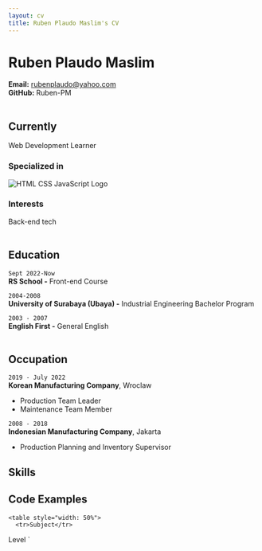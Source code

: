```yaml
---
layout: cv
title: Ruben Plaudo Maslim's CV
---
```

# Ruben Plaudo Maslim
**Email:** rubenplaudo@yahoo.com<br />
**GitHub:** Ruben-PM
<br/><br/>
<!-- <div id="webaddress">
<a href="isaac@applesdofall.org">isaac@applesdofall.org</a>
| <a href="http://en.wikipedia.org/wiki/Isaac_Newton">My wikipedia page</a>
</div> -->


## Currently

Web Development Learner 

### Specialized in 

![HTML CSS JavaScript Logo]() <!--Fix this -->


### Interests

Back-end tech
<br/><br/>

## Education

`Sept 2022-Now`<br/>
__RS School -__ Front-end Course

`2004-2008`<br/>
__University of Surabaya (Ubaya) -__ Industrial Engineering Bachelor Program

`2003 - 2007`<br/>
__English First -__ General English
<br/><br/>

## Occupation

`2019 - July 2022`<br/>
__Korean Manufacturing Company__, Wroclaw

- Production Team Leader
- Maintenance Team Member

`2008 - 2018`<br/>
__Indonesian Manufacturing Company__, Jakarta

* Production Planning and Inventory Supervisor


## Skills


## Code Examples

`<table style="width: 50%">`<br/>
`  <tr>Subject</tr>`
  <tr>Level</tr> 
</table>`

<!-- Last updated: May 2013 -->
